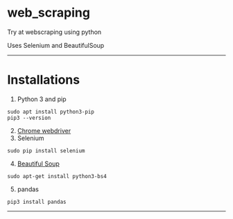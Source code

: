 # web_scraping
Try at webscraping using python

Uses Selenium and BeautifulSoup

---
# Installations

1. Python 3 and pip
```
sudo apt install python3-pip
pip3 --version
```
2. [Chrome webdriver](https://chromedriver.chromium.org/)
3. Selenium
```
sudo pip install selenium
```
4. [Beautiful Soup](https://www.crummy.com/software/BeautifulSoup/bs4/doc/)
```
sudo apt-get install python3-bs4
```
5. pandas
```
pip3 install pandas
```

---



